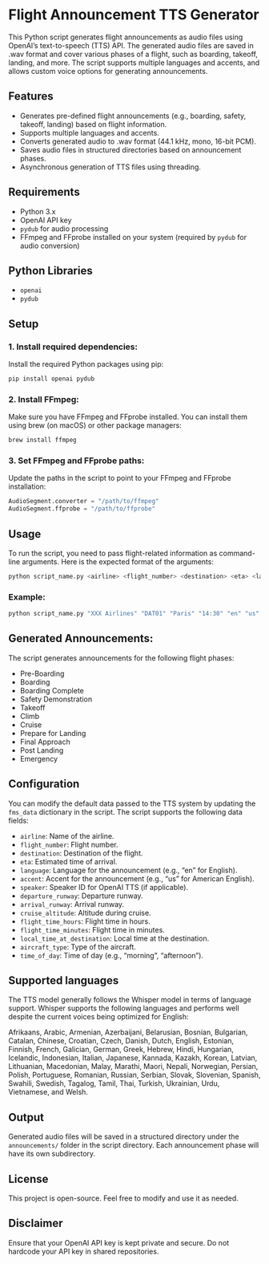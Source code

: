 
# Flight Announcement TTS Generator

This Python script generates flight announcements as audio files using OpenAI’s text-to-speech (TTS) API. The generated audio files are saved in .wav format and cover various phases of a flight, such as boarding, takeoff, landing, and more. The script supports multiple languages and accents, and allows custom voice options for generating announcements.

## Features

- Generates pre-defined flight announcements (e.g., boarding, safety, takeoff, landing) based on flight information.
- Supports multiple languages and accents.
- Converts generated audio to .wav format (44.1 kHz, mono, 16-bit PCM).
- Saves audio files in structured directories based on announcement phases.
- Asynchronous generation of TTS files using threading.

## Requirements

- Python 3.x
- OpenAI API key
- `pydub` for audio processing
- FFmpeg and FFprobe installed on your system (required by `pydub` for audio conversion)

## Python Libraries

- `openai`
- `pydub`

## Setup

### 1. Install required dependencies:

Install the required Python packages using pip:

```bash
pip install openai pydub
```

### 2. Install FFmpeg:

Make sure you have FFmpeg and FFprobe installed. You can install them using brew (on macOS) or other package managers:

```bash
brew install ffmpeg
```

### 3. Set FFmpeg and FFprobe paths:

Update the paths in the script to point to your FFmpeg and FFprobe installation:

```python
AudioSegment.converter = "/path/to/ffmpeg"
AudioSegment.ffprobe = "/path/to/ffprobe"
```

## Usage

To run the script, you need to pass flight-related information as command-line arguments. Here is the expected format of the arguments:

```bash
python script_name.py <airline> <flight_number> <destination> <eta> <language> <accent> <speaker> <departure_runway> <arrival_runway> <cruise_altitude> <flight_time_hours> <flight_time_minutes> <local_time_at_destination> <landing_time> <aircraft_type> <time_of_day>
```

### Example:

```bash
python script_name.py "XXX Airlines" "DAT01" "Paris" "14:30" "en" "us" "01" "Runway 25R" "Runway 27L" "35,000 ft" "2" "45" "10:30 AM" "15" "Boeing 737" "morning"
```

## Generated Announcements:

The script generates announcements for the following flight phases:

- Pre-Boarding
- Boarding
- Boarding Complete
- Safety Demonstration
- Takeoff
- Climb
- Cruise
- Prepare for Landing
- Final Approach
- Post Landing
- Emergency

## Configuration

You can modify the default data passed to the TTS system by updating the `fms_data` dictionary in the script. The script supports the following data fields:

- `airline`: Name of the airline.
- `flight_number`: Flight number.
- `destination`: Destination of the flight.
- `eta`: Estimated time of arrival.
- `language`: Language for the announcement (e.g., “en” for English).
- `accent`: Accent for the announcement (e.g., “us” for American English).
- `speaker`: Speaker ID for OpenAI TTS (if applicable).
- `departure_runway`: Departure runway.
- `arrival_runway`: Arrival runway.
- `cruise_altitude`: Altitude during cruise.
- `flight_time_hours`: Flight time in hours.
- `flight_time_minutes`: Flight time in minutes.
- `local_time_at_destination`: Local time at the destination.
- `aircraft_type`: Type of the aircraft.
- `time_of_day`: Time of day (e.g., “morning”, “afternoon”).

## Supported languages

The TTS model generally follows the Whisper model in terms of language support. Whisper supports the following languages and performs well despite the current voices being optimized for English:

Afrikaans, Arabic, Armenian, Azerbaijani, Belarusian, Bosnian, Bulgarian, Catalan, Chinese, Croatian, Czech, Danish, Dutch, English, Estonian, Finnish, French, Galician, German, Greek, Hebrew, Hindi, Hungarian, Icelandic, Indonesian, Italian, Japanese, Kannada, Kazakh, Korean, Latvian, Lithuanian, Macedonian, Malay, Marathi, Maori, Nepali, Norwegian, Persian, Polish, Portuguese, Romanian, Russian, Serbian, Slovak, Slovenian, Spanish, Swahili, Swedish, Tagalog, Tamil, Thai, Turkish, Ukrainian, Urdu, Vietnamese, and Welsh.

## Output

Generated audio files will be saved in a structured directory under the `announcements/` folder in the script directory. Each announcement phase will have its own subdirectory.

## License

This project is open-source. Feel free to modify and use it as needed.

## Disclaimer

Ensure that your OpenAI API key is kept private and secure. Do not hardcode your API key in shared repositories.
